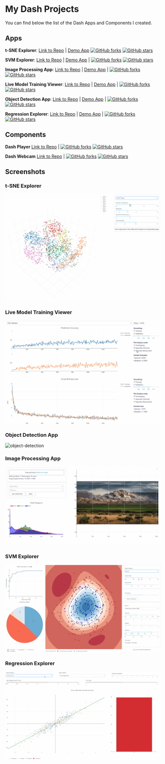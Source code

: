# My Dash Projects
You can find below the list of the Dash Apps and Components I created.

## Apps
**t-SNE Explorer**:
[Link to Repo](https://github.com/plotly/dash-tsne) | [Demo App](https://dash-tsne.plot.ly/)
[![GitHub forks](https://img.shields.io/github/forks/plotly/dash-tsne.svg)](https://github.com/plotly/dash-tsne/network)
[![GitHub stars](https://img.shields.io/github/stars/plotly/dash-tsne.svg)](https://github.com/plotly/dash-tsne/stargazers)


**SVM Explorer**:
[Link to Repo](https://github.com/plotly/dash-svm) | [Demo App](http://dash-svm.herokuapp.com/) | 
[![GitHub forks](https://img.shields.io/github/forks/plotly/dash-svm.svg)](https://github.com/plotly/dash-svm/network)
[![GitHub stars](https://img.shields.io/github/stars/plotly/dash-svm.svg)](https://github.com/plotly/dash-svm/stargazers)

**Image Processing App**:
[Link to Repo](https://github.com/plotly/dash-image-processing) | [Demo App](http://dash-image-processing.herokuapp.com/) | 
[![GitHub forks](https://img.shields.io/github/forks/plotly/dash-image-processing.svg)](https://github.com/plotly/dash-image-processing/network)
[![GitHub stars](https://img.shields.io/github/stars/plotly/dash-image-processing.svg)](https://github.com/plotly/dash-image-processing/stargazers)

**Live Model Training Viewer**:
[Link to Repo](https://github.com/plotly/dash-live-model-training) | [Demo App](https://dash-live-model-training.plot.ly/) | 
[![GitHub forks](https://img.shields.io/github/forks/plotly/dash-live-model-training.svg)](https://github.com/plotly/dash-live-model-training/network)
[![GitHub stars](https://img.shields.io/github/stars/plotly/dash-live-model-training.svg)](https://github.com/plotly/dash-live-model-training/stargazers)

**Object Detection App**:
[Link to Repo](https://github.com/plotly/dash-object-detection) | [Demo App](https://dash-object-detection.plot.ly/) | 
[![GitHub forks](https://img.shields.io/github/forks/plotly/dash-object-detection.svg)](https://github.com/plotly/dash-object-detection/network)
[![GitHub stars](https://img.shields.io/github/stars/plotly/dash-object-detection.svg)](https://github.com/plotly/dash-object-detection/stargazers)

**Regression Explorer**:
[Link to Repo](https://github.com/plotly/dash-regression) | [Demo App](https://dash-regression.herokuapp.com/) | 
[![GitHub forks](https://img.shields.io/github/forks/plotly/dash-regression.svg)](https://github.com/plotly/dash-regression/network)
[![GitHub stars](https://img.shields.io/github/stars/plotly/dash-regression.svg)](https://github.com/plotly/dash-regression/stargazers)

## Components
**Dash Player**
[Link to Repo](https://github.com/xhlulu/dash-player) | 
[![GitHub forks](https://img.shields.io/github/forks/plotly/dash-player.svg)](https://github.com/plotly/dash-player/network)
[![GitHub stars](https://img.shields.io/github/stars/plotly/dash-player.svg)](https://github.com/plotly/dash-player/stargazers)

**Dash Webcam**
[Link to Repo](https://github.com/xhlulu/dash-webcam) | 
[![GitHub forks](https://img.shields.io/github/forks/plotly/dash-webcam.svg)](https://github.com/plotly/dash-webcam/network)
[![GitHub stars](https://img.shields.io/github/stars/plotly/dash-webcam.svg)](https://github.com/plotly/dash-webcam/stargazers)

## Screenshots
### t-SNE Explorer
![tsne](images/tsne.gif)

### Live Model Training Viewer
![live-model-training](images/live-model-training.gif)

### Object Detection App
![object-detection](images/object-detection.gif)

### Image Processing App
![image-processing](images/image-processing.gif)

### SVM Explorer
![svm](images/svm.gif)

### Regression Explorer
![regression](images/regression.gif)
